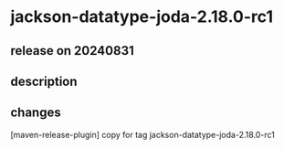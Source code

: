 # jackson-datatype-joda-2.18.0-rc1

## release on 20240831
## description
## changes
[maven-release-plugin] copy for tag jackson-datatype-joda-2.18.0-rc1

